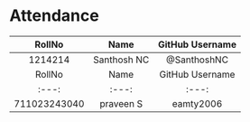 # Attendance

| RollNo | Name   | GitHub Username    |
| :---:   | :---: | :---: |
| 1214214 | Santhosh NC   | @SanthoshNC   |
| RollNo | Name   | GitHub Username    |
| :---:   | :---: | :---: |
| 711023243040 | praveen S | eamty2006 |
